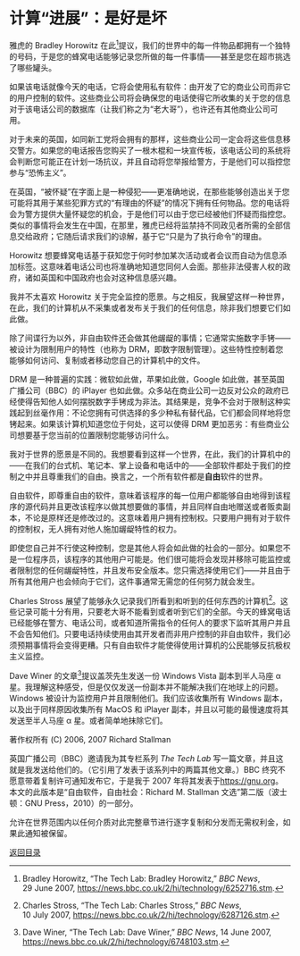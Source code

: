 # 计算“进展”：是好是坏

雅虎的 Bradley Horowitz 在此[^1]提议，我们的世界中的每一件物品都拥有一个独特的号码，于是您的蜂窝电话能够记录您所做的每一件事情——甚至是您在超市挑选了哪些罐头。

如果该电话就像今天的电话，它将会使用私有软件：由开发了它的商业公司而非它的用户控制的软件。这些商业公司将会确保您的电话使得它所收集的关于您的信息对于该电话公司的数据库（让我们称之为“老大哥”），也许还有其他商业公司可用。

对于未来的英国，如同新工党将会拥有的那样，这些商业公司一定会将这些信息移交警方。如果您的电话报告您购买了一根木棍和一块宣传板，该电话公司的系统将会判断您可能正在计划一场抗议，并且自动将您举报给警方，于是他们可以指控您参与“恐怖主义”。

在英国，“被怀疑”在字面上是一种侵犯——更准确地说，在那些能够创造出关于您可能将其用于某些犯罪方式的“有理由的怀疑”的情况下拥有任何物品。您的电话将会为警方提供大量怀疑您的机会，于是他们可以由于您已经被他们怀疑而指控您。类似的事情将会发生在中国，在那里，雅虎已经将监禁持不同政见者所需的全部信息交给政府；它随后请求我们的谅解，基于它“只是为了执行命令”的理由。

Horowitz 想要蜂窝电话基于获知您于何时参加某次活动或者会议而自动为信息添加标签。这意味着电话公司也将准确地知道您同何人会面。那些非法侵害人权的政府，诸如英国和中国政府也会对这种信息感兴趣。

我并不太喜欢 Horowitz 关于完全监控的愿景。与之相反，我展望这样一种世界，在此，我们的计算机从不采集或者发布关于我们的任何信息，除非我们想要它们如此做。

除了间谍行为以外，非自由软件还会做其他龌龊的事情；它通常实施数字手铐——被设计为限制用户的特性（也称为 DRM，即数字限制管理）。这些特性控制着您能够如何访问、复制或者移动您自己的计算机中的文件。

DRM 是一种普遍的实践：微软如此做，苹果如此做，Google 如此做，甚至英国广播公司（BBC）的 iPlayer 也如此做。众多站在商业公司一边反对公众的政府已经使得告知他人如何摆脱数字手铐成为非法。其结果是，竞争不会对于限制这种实践起到丝毫作用：不论您拥有可供选择的多少种私有替代品，它们都会同样地将您铐起来。如果该计算机知道您位于何处，这可以使得 DRM 更加恶劣：有些商业公司想要基于您当前的位置限制您能够访问什么。

我对于世界的愿景是不同的。我想要看到这样一个世界，在此，我们的计算机中的——在我们的台式机、笔记本、掌上设备和电话中的——全部软件都处于我们的控制之中并且尊重我们的自由。换言之，一个所有软件都是**自由**软件的世界。

自由软件，即尊重自由的软件，意味着该程序的每一位用户都能够自由地得到该程序的源代码并且更改该程序以做其想要做的事情，并且同样自由地赠送或者贩卖副本，不论是原样还是修改过的。这意味着用户拥有控制权。只要用户拥有对于软件的控制权，无人拥有对他人施加龌龊特性的权力。

即使您自己并不行使这种控制，您是其他人将会如此做的社会的一部分。如果您不是一位程序员，该程序的其他用户可能是。他们很可能将会发现并移除可能监控或者限制您的任何龌龊特性，并且发布安全版本。您只需选择使用它们——并且由于所有其他用户也会倾向于它们，这件事通常无需您的任何努力就会发生。

Charles Stross 展望了能够永久记录我们所看到和听到的任何东西的计算机[^2]。这些记录可能十分有用，只要老大哥不能看到或者听到它们的全部。今天的蜂窝电话已经能够在警方、电话公司，或者知道所需指令的任何人的要求下监听其用户并且不会告知他们。只要电话持续使用由其开发者而非用户控制的非自由软件，我们必须预期事情将会变得更糟。只有自由软件才能使得使用计算机的公民能够反抗极权主义监控。

Dave Winer 的文章[^3]提议盖茨先生发送一份 Windows Vista 副本到半人马座 α 星。我理解这种感受，但是仅仅发送一份副本并不能解决我们在地球上的问题。Windows 被设计为监控用户并且限制他们。我们应该收集所有 Windows 副本，以及出于同样原因收集所有 MacOS 和 iPlayer 副本，并且以可能的最慢速度将其发送至半人马座 α 星。或者简单地抹除它们。

[^1]: Bradley Horowitz, “The Tech Lab: Bradley Horowitz,” _BBC News_, 29 June 2007, <https://news.bbc.co.uk/2/hi/technology/6252716.stm>.

[^2]: Charles Stross, “The Tech Lab: Charles Stross,” _BBC News_, 10 July 2007, <https://news.bbc.co.uk/2/hi/technology/6287126.stm>.

[^3]: Dave Winer, “The Tech Lab: Dave Winer,” _BBC News_, 14 June 2007, <https://news.bbc.co.uk/2/hi/technology/6748103.stm>.

著作权所有 (C) 2006, 2007 Richard Stallman

英国广播公司（BBC）邀请我为其专栏系列 _The Tech Lab_ 写一篇文章，并且这就是我发送给他们的。（它引用了发表于该系列中的两篇其他文章。）BBC 终究不愿意带着复制许可通知发布它，于是我于 2007 年将其发表于<https://gnu.org>。本文的此版本是“自由软件，自由社会：Richard M. Stallman 文选”第二版（波士顿：GNU Press，2010）的一部分。

允许在世界范围内以任何介质对此完整章节进行逐字复制和分发而无需权利金，如果此通知被保留。

[返回目录](00_index.html)

